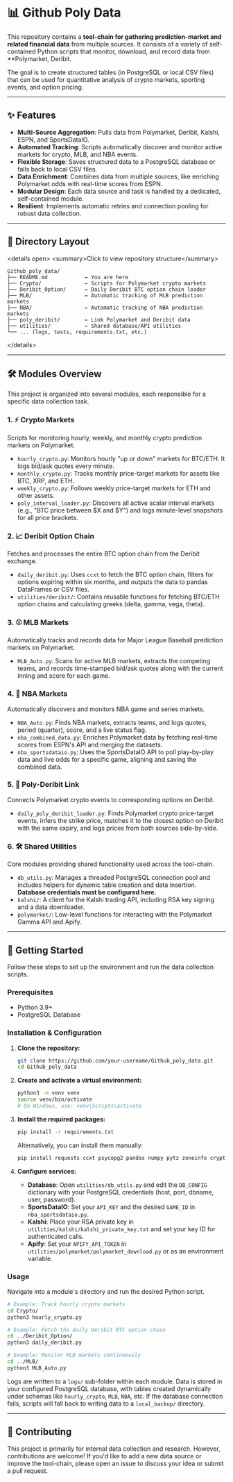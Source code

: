 

# 📊 Github Poly Data

This repository contains a **tool-chain for gathering prediction-market and related financial data** from multiple sources. It consists of a variety of self-contained Python scripts that monitor, download, and record data from **Polymarket, Deribit.

The goal is to create structured tables (in PostgreSQL or local CSV files) that can be used for quantitative analysis of crypto markets, sporting events, and option pricing.

-----

## ✨ Features

  * **Multi-Source Aggregation**: Pulls data from Polymarket, Deribit, Kalshi, ESPN, and SportsDataIO.
  * **Automated Tracking**: Scripts automatically discover and monitor active markets for crypto, MLB, and NBA events.
  * **Flexible Storage**: Saves structured data to a PostgreSQL database or falls back to local CSV files.
  * **Data Enrichment**: Combines data from multiple sources, like enriching Polymarket odds with real-time scores from ESPN.
  * **Modular Design**: Each data source and task is handled by a dedicated, self-contained module.
  * **Resilient**: Implements automatic retries and connection pooling for robust data collection.

-----

## 📁 Directory Layout

\<details open\>
\<summary\>Click to view repository structure\</summary\>

```text
Github_poly_data/
├── README.md            ← You are here
├── Crypto/              ← Scripts for Polymarket crypto markets
├── Deribit_Option/      ← Daily Deribit BTC option chain loader
├── MLB/                 ← Automatic tracking of MLB prediction markets
├── NBA/                 ← Automatic tracking of NBA prediction markets
├── poly_deribit/        ← Link Polymarket and Deribit data
├── utilities/           ← Shared database/API utilities
└── ... (logs, tests, requirements.txt, etc.)
```

\</details\>

-----

## 🛠️ Modules Overview

This project is organized into several modules, each responsible for a specific data collection task.

### 1\. ⚡ Crypto Markets

Scripts for monitoring hourly, weekly, and monthly crypto prediction markets on Polymarket.

  * `hourly_crypto.py`: Monitors hourly "up or down" markets for BTC/ETH. It logs bid/ask quotes every minute.
  * `monthly_crypto.py`: Tracks monthly price-target markets for assets like BTC, XRP, and ETH.
  * `weekly_crypto.py`: Follows weekly price-target markets for ETH and other assets.
  * `poly_interval_loader.py`: Discovers all active scalar interval markets (e.g., "BTC price between $X and $Y") and logs minute-level snapshots for all price brackets.

### 2\. 📈 Deribit Option Chain

Fetches and processes the entire BTC option chain from the Deribit exchange.

  * `daily_deribit.py`: Uses `ccxt` to fetch the BTC option chain, filters for options expiring within six months, and outputs the data to pandas DataFrames or CSV files.
  * `utilities/deribit/`: Contains reusable functions for fetching BTC/ETH option chains and calculating greeks (delta, gamma, vega, theta).

### 3\. ⚾ MLB Markets

Automatically tracks and records data for Major League Baseball prediction markets on Polymarket.

  * `MLB_Auto.py`: Scans for active MLB markets, extracts the competing teams, and records time-stamped bid/ask quotes along with the current inning and score for each game.

### 4\. 🏀 NBA Markets

Automatically discovers and monitors NBA game and series markets.

  * `NBA_Auto.py`: Finds NBA markets, extracts teams, and logs quotes, period (quarter), score, and a live status flag.
  * `nba_combined_data.py`: Enriches Polymarket data by fetching real-time scores from ESPN's API and merging the datasets.
  * `nba_sportsdataio.py`: Uses the SportsDataIO API to poll play-by-play data and live odds for a specific game, aligning and saving the combined data.

### 5\. 🔗 Poly-Deribit Link

Connects Polymarket crypto events to corresponding options on Deribit.

  * `daily_poly_deribit_loader.py`: Finds Polymarket crypto price-target events, infers the strike price, matches it to the closest option on Deribit with the same expiry, and logs prices from both sources side-by-side.

### 6\. 🛠️ Shared Utilities

Core modules providing shared functionality used across the tool-chain.

  * `db_utils.py`: Manages a threaded PostgreSQL connection pool and includes helpers for dynamic table creation and data insertion. **Database credentials must be configured here.**
  * `kalshi/`: A client for the Kalshi trading API, including RSA key signing and a data downloader.
  * `polymarket/`: Low-level functions for interacting with the Polymarket Gamma API and Apify.

-----

## 🚀 Getting Started

Follow these steps to set up the environment and run the data collection scripts.

### Prerequisites

  * Python 3.9+
  * PostgreSQL Database

### Installation & Configuration

1.  **Clone the repository:**

    ```bash
    git clone https://github.com/your-username/Github_poly_data.git
    cd Github_poly_data
    ```

2.  **Create and activate a virtual environment:**

    ```bash
    python3 -m venv venv
    source venv/bin/activate
    # On Windows, use: venv\Scripts\activate
    ```

3.  **Install the required packages:**

    ```bash
    pip install -r requirements.txt
    ```

    Alternatively, you can install them manually:

    ```bash
    pip install requests ccxt psycopg2 pandas numpy pytz zoneinfo cryptography apify-client
    ```

4.  **Configure services:**

      * **Database**: Open `utilities/db_utils.py` and edit the `DB_CONFIG` dictionary with your PostgreSQL credentials (host, port, dbname, user, password).
      * **SportsDataIO**: Set your `API_KEY` and the desired `GAME_ID` in `nba_sportsdataio.py`.
      * **Kalshi**: Place your RSA private key in `utilities/kalshi/kalshi_private_key.txt` and set your key ID for authenticated calls.
      * **Apify**: Set your `APIFY_API_TOKEN` in `utilities/polymarket/polymarket_download.py` or as an environment variable.

### Usage

Navigate into a module's directory and run the desired Python script.

```bash
# Example: Track hourly crypto markets
cd Crypto/
python3 hourly_crypto.py

# Example: Fetch the daily Deribit BTC option chain
cd ../Deribit_Option/
python3 daily_deribit.py

# Example: Monitor MLB markets continuously
cd ../MLB/
python3 MLB_Auto.py
```

Logs are written to a `logs/` sub-folder within each module. Data is stored in your configured PostgreSQL database, with tables created dynamically under schemas like `hourly_crypto`, `MLB`, `NBA`, etc. If the database connection fails, scripts will fall back to writing data to a `local_backup/` directory.

-----

## 🤝 Contributing

This project is primarily for internal data collection and research. However, contributions are welcome\! If you'd like to add a new data source or improve the tool-chain, please open an issue to discuss your idea or submit a pull request.
